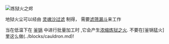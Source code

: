 ![炼狱火之烬](item:betterwithmods:material@16)

地狱火尘可以经由 [灵魂沙过滤](../blocks/hopper.md) 制得， 需要[滤筛漏斗](../blocks/hopper.md)来工作

当在低温下在 [釜锅](../blocks/cauldron.md) 中进行批量加工时 ,它会产生[浓缩炼狱之火](concentrated_hellfire.md).
不要在[釜锅猛火]里这么做(../blocks/cauldron.md)!